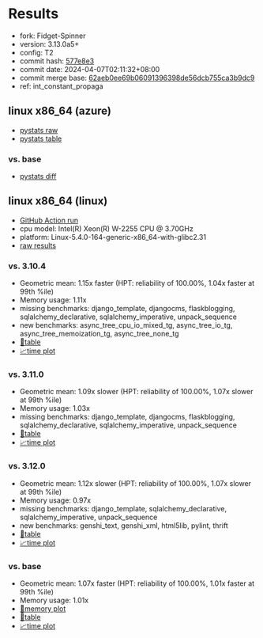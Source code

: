 # Results

- fork: Fidget-Spinner
- version: 3.13.0a5+
- config: T2
- commit hash: [577e8e3](https://github.com/Fidget%2dSpinner/cpython/commit/577e8e3)
- commit date: 2024-04-07T02:11:32+08:00
- commit merge base: [62aeb0ee69b06091396398de56dcb755ca3b9dc9](https://github.com/Fidget%2dSpinner/cpython/commit/62aeb0ee69b06091396398de56dcb755ca3b9dc9)
- ref: int_constant_propaga

## linux x86_64 (azure)

- [pystats raw](bm-20240407-azure-x86_64-Fidget%252dSpinner-int_constant_propaga-3.13.0a5%2B-577e8e3-pystats.json)
- [pystats table](bm-20240407-azure-x86_64-Fidget%252dSpinner-int_constant_propaga-3.13.0a5%2B-577e8e3-pystats.md)

### vs. base

- [pystats diff](bm-20240407-azure-x86_64-Fidget%252dSpinner-int_constant_propaga-3.13.0a5%2B-577e8e3-pystats-vs-base.md)

## linux x86_64 (linux)

- [GitHub Action run](https://github.com/faster-cpython/benchmarking/actions/runs/8725220170)
- cpu model: Intel(R) Xeon(R) W-2255 CPU @ 3.70GHz
- platform: Linux-5.4.0-164-generic-x86_64-with-glibc2.31
- [raw results](bm-20240407-linux-x86_64-Fidget%252dSpinner-int_constant_propaga-3.13.0a5%2B-577e8e3.json)

### vs. 3.10.4

- Geometric mean: 1.15x faster (HPT: reliability of 100.00%, 1.04x faster at 99th %ile)
- Memory usage: 1.11x
- missing benchmarks: django_template, djangocms, flaskblogging, sqlalchemy_declarative, sqlalchemy_imperative, unpack_sequence
- new benchmarks: async_tree_cpu_io_mixed_tg, async_tree_io_tg, async_tree_memoization_tg, async_tree_none_tg
- [📄table](bm-20240407-linux-x86_64-Fidget%252dSpinner-int_constant_propaga-3.13.0a5%2B-577e8e3-vs-3.10.4.md)
- [📈time plot](bm-20240407-linux-x86_64-Fidget%252dSpinner-int_constant_propaga-3.13.0a5%2B-577e8e3-vs-3.10.4.png)

### vs. 3.11.0

- Geometric mean: 1.09x slower (HPT: reliability of 100.00%, 1.07x slower at 99th %ile)
- Memory usage: 1.03x
- missing benchmarks: django_template, djangocms, flaskblogging, sqlalchemy_declarative, sqlalchemy_imperative, unpack_sequence
- [📄table](bm-20240407-linux-x86_64-Fidget%252dSpinner-int_constant_propaga-3.13.0a5%2B-577e8e3-vs-3.11.0.md)
- [📈time plot](bm-20240407-linux-x86_64-Fidget%252dSpinner-int_constant_propaga-3.13.0a5%2B-577e8e3-vs-3.11.0.png)

### vs. 3.12.0

- Geometric mean: 1.12x slower (HPT: reliability of 100.00%, 1.07x slower at 99th %ile)
- Memory usage: 0.97x
- missing benchmarks: django_template, sqlalchemy_declarative, sqlalchemy_imperative, unpack_sequence
- new benchmarks: genshi_text, genshi_xml, html5lib, pylint, thrift
- [📄table](bm-20240407-linux-x86_64-Fidget%252dSpinner-int_constant_propaga-3.13.0a5%2B-577e8e3-vs-3.12.0.md)
- [📈time plot](bm-20240407-linux-x86_64-Fidget%252dSpinner-int_constant_propaga-3.13.0a5%2B-577e8e3-vs-3.12.0.png)

### vs. base

- Geometric mean: 1.07x faster (HPT: reliability of 100.00%, 1.01x faster at 99th %ile)
- Memory usage: 1.01x
- [🧠memory plot](bm-20240407-linux-x86_64-Fidget%252dSpinner-int_constant_propaga-3.13.0a5%2B-577e8e3-vs-base-mem.png)
- [📄table](bm-20240407-linux-x86_64-Fidget%252dSpinner-int_constant_propaga-3.13.0a5%2B-577e8e3-vs-base.md)
- [📈time plot](bm-20240407-linux-x86_64-Fidget%252dSpinner-int_constant_propaga-3.13.0a5%2B-577e8e3-vs-base.png)

